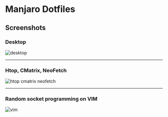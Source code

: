 # Manjaro Dotfiles

## Screenshots

### Desktop
![desktop](https://user-images.githubusercontent.com/18247207/39366587-fa2ec432-4a51-11e8-8eaf-63335b0e6918.png)

___
### Htop, CMatrix, NeoFetch
![htop cmatrix neofetch](https://user-images.githubusercontent.com/18247207/39366576-f0f788f4-4a51-11e8-9b37-2c5a56e800fb.png)

___
### Random socket programming on VIM
![vim](https://user-images.githubusercontent.com/18247207/39366582-f468aeb4-4a51-11e8-89a8-6481882e0d11.png)
